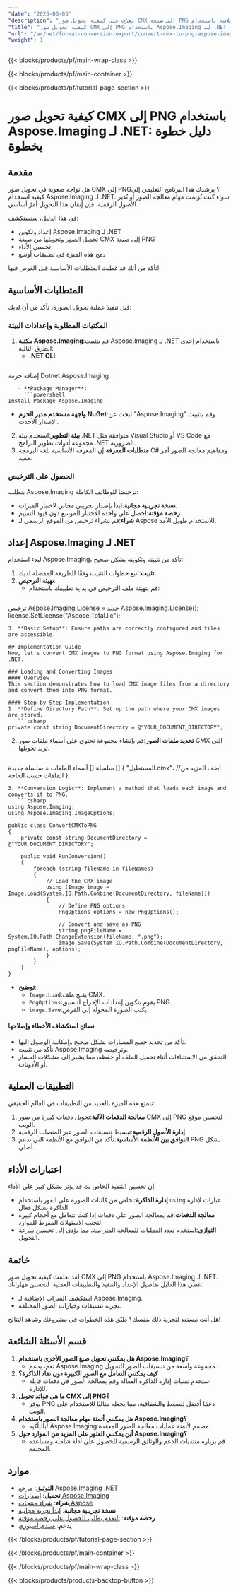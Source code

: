 ```yaml
---
"date": "2025-06-03"
"description": "تعرّف على كيفية تحويل صور CMX إلى صيغة PNG بسلاسة باستخدام Aspose.Imaging لـ .NET. يغطي هذا الدليل الشامل نصائح الإعداد والتنفيذ والتحسين."
"title": "كيفية تحويل صور CMX إلى PNG باستخدام Aspose.Imaging لـ .NET - دليل خطوة بخطوة"
"url": "/ar/net/format-conversion-export/convert-cmx-to-png-aspose-imaging-net/"
"weight": 1
---
```


{{< blocks/products/pf/main-wrap-class >}}

{{< blocks/products/pf/main-container >}}

{{< blocks/products/pf/tutorial-page-section >}}
# كيفية تحويل صور CMX إلى PNG باستخدام Aspose.Imaging لـ .NET: دليل خطوة بخطوة

## مقدمة
هل تواجه صعوبة في تحويل صور CMX إلى PNG؟ يرشدك هذا البرنامج التعليمي إلى كيفية استخدام Aspose.Imaging لـ .NET. سواء كنت تُؤتمت مهام معالجة الصور أو تُدير الأصول الرقمية، فإن إتقان هذا التحويل أمرٌ أساسي.

في هذا الدليل، سنستكشف:
- إعداد وتكوين Aspose.Imaging لـ .NET
- تحميل الصور وتحويلها من صيغة CMX إلى صيغة PNG
- تحسين الأداء
- دمج هذه الميزة في تطبيقات أوسع

تأكد من أنك قد غطيت المتطلبات الأساسية قبل الغوص فيها!

## المتطلبات الأساسية
قبل تنفيذ عملية تحويل الصورة، تأكد من أن لديك:

### المكتبات المطلوبة وإعدادات البيئة
1. **مكتبة Aspose.Imaging**:قم بتثبيت Aspose.Imaging لـ .NET باستخدام إحدى الطرق التالية:
   - **.NET CLI**:
     ```shell
إضافة حزمة Dotnet Aspose.Imaging
```
   - **Package Manager**:
     ```powershell
Install-Package Aspose.Imaging
```
   - **واجهة مستخدم مدير الحزم NuGet**:ابحث عن "Aspose.Imaging" وقم بتثبيت الإصدار الأحدث.
2. **بيئة التطوير**:استخدم بيئة .NET متوافقة مثل Visual Studio أو VS Code مع مجموعة أدوات تطوير البرامج .NET الضرورية.
3. **متطلبات المعرفة**:إن المعرفة الأساسية بلغة البرمجة C# ومفاهيم معالجة الصور أمر مفيد.

### الحصول على الترخيص
يتطلب Aspose.Imaging ترخيصًا للوظائف الكاملة:
- **نسخة تجريبية مجانية**:ابدأ بإصدار تجريبي مجاني لاختبار الميزات.
- **رخصة مؤقتة**:احصل على واحدة للاختبار الموسع دون قيود التقييم.
- **شراء**:قم بشراء ترخيص من الموقع الرسمي لـ Aspose للاستخدام طويل الأمد.

## إعداد Aspose.Imaging لـ .NET
لبدء استخدام Aspose.Imaging، تأكد من تثبيته وتكوينه بشكل صحيح:
1. **تثبيت**:اتبع خطوات التثبيت وفقًا للطريقة المفضلة لديك.
2. **تهيئة الترخيص**:
   - قم بتهيئة ملف الترخيص في بداية تطبيقك باستخدام:
     ```csharp
ترخيص Aspose.Imaging.License = جديد Aspose.Imaging.License();
license.SetLicense("Aspose.Total.lic");
```
3. **Basic Setup**: Ensure paths are correctly configured and files are accessible.

## Implementation Guide
Now, let's convert CMX images to PNG format using Aspose.Imaging for .NET.

### Loading and Converting Images
#### Overview
This section demonstrates how to load CMX image files from a directory and convert them into PNG format. 

#### Step-by-Step Implementation
1. **Define Directory Path**: Set up the path where your CMX images are stored.
   ```csharp
private const string DocumentDirectory = @"YOUR_DOCUMENT_DIRECTORY";
```
2. **تحديد ملفات الصور**:قم بإنشاء مجموعة تحتوي على أسماء ملفات صور CMX التي تريد تحويلها.
   ```csharp
سلسلة [] أسماء الملفات = سلسلة جديدة [] {
    "المستطيل.cmx"،
    //أضف المزيد من الملفات حسب الحاجة
};
```
3. **Conversion Logic**: Implement a method that loads each image and converts it to PNG.
   ```csharp
using Aspose.Imaging;
using Aspose.Imaging.ImageOptions;

public class ConvertCMXToPNG
{
    private const string DocumentDirectory = @"YOUR_DOCUMENT_DIRECTORY";

    public void RunConversion()
    {
        foreach (string fileName in fileNames)
        {
            // Load the CMX image
            using (Image image = Image.Load(System.IO.Path.Combine(DocumentDirectory, fileName)))
            {
                // Define PNG options
                PngOptions options = new PngOptions();
                
                // Convert and save as PNG
                string pngFileName = System.IO.Path.ChangeExtension(fileName, ".png");
                image.Save(System.IO.Path.Combine(DocumentDirectory, pngFileName), options);
            }
        }
    }
}
```
- **توضيح**:
  - `Image.Load`:يفتح ملف CMX.
  - `PngOptions`:يقوم بتكوين إعدادات الإخراج لتنسيق PNG.
  - `image.Save`:يكتب الصورة المحولة إلى القرص.

#### نصائح استكشاف الأخطاء وإصلاحها
- تأكد من تحديد جميع المسارات بشكل صحيح وإمكانية الوصول إليها.
- تأكد من تثبيت Aspose.Imaging وترخيصه.
- التحقق من الاستثناءات أثناء تحميل الملف أو حفظه، مما يشير إلى مشكلات المسار أو الأذونات.

## التطبيقات العملية
تتمتع هذه الميزة بالعديد من التطبيقات في العالم الحقيقي:
1. **معالجة الدفعات الآلية**:تحويل دفعات كبيرة من صور CMX إلى PNG لتحسين موقع الويب.
2. **إدارة الأصول الرقمية**:تبسيط تنسيقات الصور عبر المنصات الرقمية.
3. **التوافق بين الأنظمة الأساسية**:تأكد من التوافق مع الأنظمة التي تدعم PNG بشكل أصلي.

## اعتبارات الأداء
إن تحسين التنفيذ الخاص بك قد يؤثر بشكل كبير على الأداء:
- **إدارة الذاكرة**:تخلص من كائنات الصورة على الفور باستخدام `using` عبارات لإدارة الذاكرة بشكل فعال.
- **معالجة الدفعات**:قم بمعالجة الصور على دفعات إذا كنت تتعامل مع أحجام كبيرة لتجنب الاستهلاك المفرط للموارد.
- **التوازي**:استخدم تعدد العمليات للمعالجة المتزامنة، مما يؤدي إلى تحسين سرعة التحويل.

## خاتمة
لقد تعلمتَ كيفية تحويل صور CMX إلى PNG باستخدام Aspose.Imaging لـ .NET. غطّى هذا الدليل تفاصيل الإعداد والتنفيذ والتطبيقات العملية. لتحسين مهاراتك:
- استكشف الميزات الإضافية لـ Aspose.Imaging.
- تجربة تنسيقات وخيارات الصور المختلفة.

هل أنت مستعد لتجربة ذلك بنفسك؟ طبّق هذه الخطوات في مشروعك وشاهد النتائج!

## قسم الأسئلة الشائعة
1. **هل يمكنني تحويل صيغ الصور الأخرى باستخدام Aspose.Imaging؟**
   - نعم، يدعم Aspose.Imaging مجموعة واسعة من تنسيقات الصور للتحويل.
2. **كيف يمكنني التعامل مع الصور الكبيرة دون نفاد الذاكرة؟**
   - استخدم تقنيات إدارة الذاكرة الفعالة وقم بمعالجة الصور في دفعات قابلة للإدارة.
3. **ما هي فوائد تحويل CMX إلى PNG؟**
   - يوفر PNG دعمًا أفضل للضغط والشفافية، مما يجعله مثاليًا للاستخدام على الويب.
4. **هل يمكنني أتمتة مهام معالجة الصور باستخدام Aspose.Imaging؟**
   - بالتأكيد! Aspose.Imaging مصمم لأتمتة عمليات معالجة الصور المعقدة.
5. **أين يمكنني العثور على المزيد من الموارد حول Aspose.Imaging؟**
   - قم بزيارة منتديات الدعم والوثائق الرسمية للحصول على أدلة شاملة ومساعدة المجتمع.

## موارد
- **التوثيق**: [مرجع Aspose.Imaging .NET](https://reference.aspose.com/imaging/net/)
- **تحميل**: [إصدارات Aspose.Imaging](https://releases.aspose.com/imaging/net/)
- **شراء**: [شراء منتجات Aspose](https://purchase.aspose.com/buy)
- **نسخة تجريبية مجانية**: [ابدأ تجربة مجانية](https://releases.aspose.com/imaging/net/)
- **رخصة مؤقتة**: [التقدم بطلب للحصول على رخصة مؤقتة](https://purchase.aspose.com/temporary-license/)
- **يدعم**: [منتدى أسبوزي](https://forum.aspose.com/c/imaging/10)

{{< /blocks/products/pf/tutorial-page-section >}}

{{< /blocks/products/pf/main-container >}}

{{< /blocks/products/pf/main-wrap-class >}}

{{< blocks/products/products-backtop-button >}}